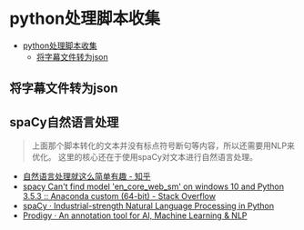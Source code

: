 # python处理脚本收集

<!--ts-->

* [python处理脚本收集](#python处理脚本收集)
    * [将字幕文件转为json](#将字幕文件转为json)

<!-- Created by https://github.com/ekalinin/github-markdown-toc -->
<!-- Added by: runner, at: Wed Aug 31 12:55:29 UTC 2022 -->

<!--te-->

## 将字幕文件转为json

## spaCy自然语言处理

> 上面那个脚本转化的文本并没有标点符号断句等内容，所以还需要用NLP来优化。 这里的核心还在于使用spaCy对文本进行自然语言处理。

- [自然语言处理就这么简单有趣 - 知乎](https://zhuanlan.zhihu.com/p/63110761)
- [spacy Can't find model 'en_core_web_sm' on windows 10 and Python 3.5.3 :: Anaconda custom (64-bit) - Stack Overflow](https://stackoverflow.com/questions/54334304/spacy-cant-find-model-en-core-web-sm-on-windows-10-and-python-3-5-3-anacon)
- [spaCy · Industrial-strength Natural Language Processing in Python](https://spacy.io/)
- [Prodigy · An annotation tool for AI, Machine Learning & NLP](https://prodi.gy/)


